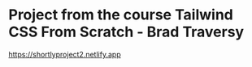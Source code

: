 # Project from the course Tailwind CSS From Scratch - Brad Traversy

https://shortlyproject2.netlify.app
